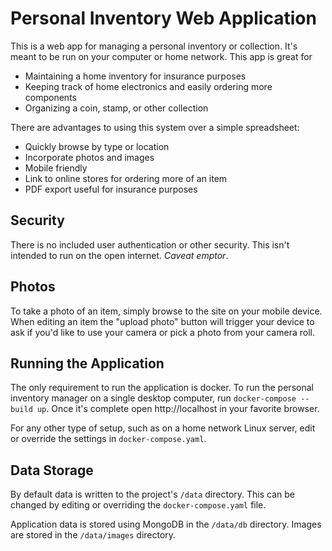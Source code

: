 Personal Inventory Web Application
==================================

This is a web app for managing a personal inventory or collection. It's meant to be run on your computer or home network.  This app is great for

- Maintaining a home inventory for insurance purposes
- Keeping track of home electronics and easily ordering more components
- Organizing a coin, stamp, or other collection

There are advantages to using this system over a simple spreadsheet:

- Quickly browse by type or location
- Incorporate photos and images
- Mobile friendly
- Link to online stores for ordering more of an item
- PDF export useful for insurance purposes

Security
--------

There is no included user authentication or other security. This isn't intended to run on the open internet.  *Caveat emptor*.

Photos
------

To take a photo of an item, simply browse to the site on your mobile device.  When editing an item the "upload photo" button will trigger your device to ask if you'd like to use your camera or pick a photo from your camera roll.

Running the Application
-----------------------

The only requirement to run the application is docker.  To run the personal inventory manager on a single desktop computer, run `docker-compose --build up`. Once it's complete open http://localhost in your favorite browser.

For any other type of setup, such as on a home network Linux server, edit or override the settings in `docker-compose.yaml`.

Data Storage
------------

By default data is written to the project's `/data` directory.  This can be changed by editing or overriding the `docker-compose.yaml` file.

Application data is stored using MongoDB in the `/data/db` directory.  Images are stored in the `/data/images` directory.

